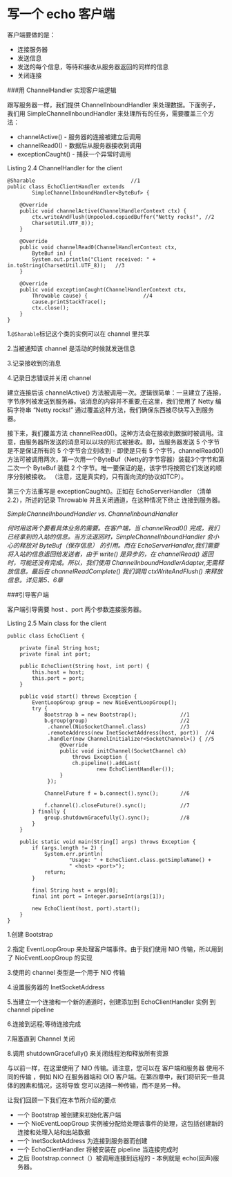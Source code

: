 写一个 echo 客户端
=====

客户端要做的是：

* 连接服务器
* 发送信息
* 发送的每个信息，等待和接收从服务器返回的同样的信息
* 关闭连接

###用 ChannelHandler 实现客户端逻辑

跟写服务器一样，我们提供 ChannelInboundHandler 来处理数据。下面例子，我们用 SimpleChannelInboundHandler 来处理所有的任务，需要覆盖三个方法：

* channelActive() - 服务器的连接被建立后调用
* channelRead0() - 数据后从服务器接收到调用
* exceptionCaught() - 捕获一个异常时调用

Listing 2.4 ChannelHandler for the client

	@Sharable								//1
	public class EchoClientHandler extends
	        SimpleChannelInboundHandler<ByteBuf> {
	
	    @Override
	    public void channelActive(ChannelHandlerContext ctx) {
	        ctx.writeAndFlush(Unpooled.copiedBuffer("Netty rocks!", //2
			CharsetUtil.UTF_8));
	    }
	
	    @Override
	    public void channelRead0(ChannelHandlerContext ctx,
	        ByteBuf in) {
	        System.out.println("Client received: " + in.toString(CharsetUtil.UTF_8));	//3
	    }
	
	    @Override
	    public void exceptionCaught(ChannelHandlerContext ctx,
	        Throwable cause) {					//4
	        cause.printStackTrace();
	        ctx.close();
	    }
	}

1.`@Sharable`标记这个类的实例可以在 channel 里共享

2.当被通知该 channel 是活动的时候就发送信息

3.记录接收到的消息

4.记录日志错误并关闭 channel

建立连接后该 channelActive() 方法被调用一次。逻辑很简单：一旦建立了连接，字节序列被发送到服务器。该消息的内容并不重要;在这里，我们使用了 Netty 编码字符串 “Netty rocks!” 通过覆盖这种方法，我们确保东西被尽快写入到服务器。

接下来，我们覆盖方法 channelRead0()。这种方法会在接收到数据时被调用。注意，由服务器所发送的消息可以以块的形式被接收。即，当服务器发送 5 个字节是不是保证所有的 5 个字节会立刻收到 - 即使是只有 5 个字节，channelRead0() 方法可被调用两次，第一次用一个ByteBuf（Netty的字节容器）装载3个字节和第二次一个 ByteBuf 装载 2 个字节。唯一要保证的是，该字节将按照它们发送的顺序分别被接收。 （注意，这是真实的，只有面向流的协议如TCP）。

第三个方法重写是 exceptionCaught()。正如在 EchoServerHandler
（清单2.2），所述的记录 Throwable 并且关闭通道，在这种情况下终止
连接到服务器。

*SimpleChannelInboundHandler vs. ChannelInboundHandler*

*何时用这两个要看具体业务的需要。在客户端，当 channelRead0() 完成，我们已经拿到的入站的信息。当方法返回时，SimpleChannelInboundHandler 会小心的释放对 ByteBuf（保存信息） 的引用。而在 EchoServerHandler,我们需要将入站的信息返回给发送者，由于 write() 是异步的，在 channelRead() 返回时，可能还没有完成。所以，我们使用 ChannelInboundHandlerAdapter,无需释放信息。最后在 channelReadComplete() 我们调用 ctxWriteAndFlush() 来释放信息。详见第5、6章*

###引导客户端

客户端引导需要 host 、port 两个参数连接服务器。

Listing 2.5 Main class for the client
	
	public class EchoClient {
	
	    private final String host;
	    private final int port;
	
	    public EchoClient(String host, int port) {
	        this.host = host;
	        this.port = port;
	    }
	
	    public void start() throws Exception {
	        EventLoopGroup group = new NioEventLoopGroup();
	        try {
	            Bootstrap b = new Bootstrap();				//1
	            b.group(group)								//2
	             .channel(NioSocketChannel.class)			//3
	             .remoteAddress(new InetSocketAddress(host, port))	//4
	             .handler(new ChannelInitializer<SocketChannel>() {	//5
	                 @Override
	                 public void initChannel(SocketChannel ch) 
	                     throws Exception {
	                     ch.pipeline().addLast(
	                             new EchoClientHandler());
	                 }
	             });
	
	            ChannelFuture f = b.connect().sync();		//6
	
	            f.channel().closeFuture().sync();			//7
	        } finally {
	            group.shutdownGracefully().sync();			//8
	        }
	    }
	
	    public static void main(String[] args) throws Exception {
	        if (args.length != 2) {
	            System.err.println(
	                    "Usage: " + EchoClient.class.getSimpleName() +
	                    " <host> <port>");
	            return;
	        }
	
	        final String host = args[0];
	        final int port = Integer.parseInt(args[1]);
	
	        new EchoClient(host, port).start();
	    }
	}

1.创建 Bootstrap

2.指定 EventLoopGroup 来处理客户端事件。由于我们使用 NIO 传输，所以用到了 NioEventLoopGroup 的实现

3.使用的 channel 类型是一个用于 NIO 传输

4.设置服务器的 InetSocketAddress

5.当建立一个连接和一个新的通道时，创建添加到 EchoClientHandler 实例
到 channel pipeline 

6.连接到远程;等待连接完成

7.阻塞直到 Channel 关闭

8.调用 shutdownGracefully() 来关闭线程池和释放所有资源

与以前一样，在这里使用了 NIO 传输。请注意，您可以在 客户端和服务器 使用不同的传输
，例如 NIO 在服务器端和 OIO 客户端。在第四章中，我们将研究一些具体的因素和情况，这将导致
您可以选择一种传输，而不是另一种。

让我们回顾一下我们在本节所介绍的要点

* 一个 Bootstrap 被创建来初始化客户端
* 一个 NioEventLoopGroup 实例被分配给处理该事件的处理，这包括创建新的连接和处理入站和出站数据
* 一个 InetSocketAddress 为连接到服务器而创建
* 一个 EchoClientHandler 将被安装在 pipeline 当连接完成时
* 之后 Bootstrap.connect（）被调用连接到远程的 - 本例就是 echo(回声)服务器。

